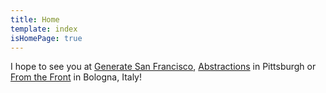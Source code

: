 ```yaml
---
title: Home
template: index
isHomePage: true
---
```


I hope to see you at [Generate San Francisco](http://www.generateconf.com/san-francisco-2016/), [Abstractions](http://abstractions.io/) in Pittsburgh or [From the Front](https://2016.fromthefront.it/) in Bologna, Italy!
